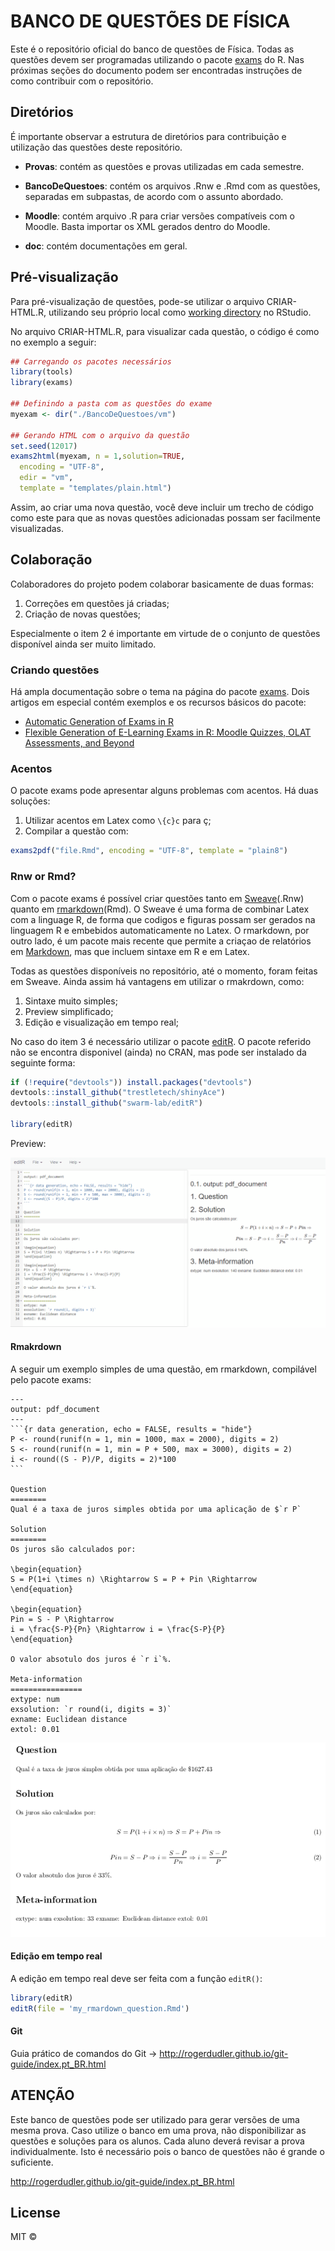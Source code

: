﻿BANCO DE QUESTÕES DE FÍSICA
================

Este é o repositório oficial do banco de questões de Física. Todas as questões devem ser programadas utilizando o pacote [exams](https://cran.r-project.org/web/packages/exams/index.html) do R. Nas próximas seções do documento podem ser encontradas instruções de como contribuir com o repositório.

Diretórios
----------

É importante observar a estrutura de diretórios para contribuição e utilização das questões deste repositório.

-   **Provas**: contém as questões e provas utilizadas em cada semestre.

-   **BancoDeQuestoes**: contém os arquivos .Rnw e .Rmd com as questões, separadas em subpastas, de acordo com o assunto abordado.

-   **Moodle**: contém arquivo .R para criar versões compatíveis com o Moodle. Basta importar os XML gerados dentro do Moodle.

-   **doc**: contém documentações em geral.

Pré-visualização
----------------

Para pré-visualização de questões, pode-se utilizar o arquivo CRIAR-HTML.R, utilizando seu próprio local como [working directory](https://stat.ethz.ch/R-manual/R-devel/library/base/html/getwd.html) no RStudio.

No arquivo CRIAR-HTML.R, para visualizar cada questão, o código é como no exemplo a seguir:

``` r
## Carregando os pacotes necessários
library(tools)
library(exams)

## Definindo a pasta com as questões do exame
myexam <- dir("./BancoDeQuestoes/vm")

## Gerando HTML com o arquivo da questão
set.seed(12017)
exams2html(myexam, n = 1,solution=TRUE,
  encoding = "UTF-8",
  edir = "vm",
  template = "templates/plain.html")
```

Assim, ao criar uma nova questão, você deve incluir um trecho de código como este para que as novas questões adicionadas possam ser facilmente visualizadas.

Colaboração
-----------

Colaboradores do projeto podem colaborar basicamente de duas formas:

1.  Correções em questões já criadas;
2.  Criação de novas questões;

Especialmente o item 2 é importante em virtude de o conjunto de questões disponível ainda ser muito limitado.

### Criando questões

Há ampla documentação sobre o tema na página do pacote [exams](https://cran.r-project.org/web/packages/exams/index.html). Dois artigos em especial contém exemplos e os recursos básicos do pacote:

-   [Automatic Generation of Exams in R](https://cran.r-project.org/web/packages/exams/vignettes/exams.pdf)
-   [Flexible Generation of E-Learning Exams in R: Moodle Quizzes, OLAT Assessments, and Beyond](https://cran.r-project.org/web/packages/exams/vignettes/exams2.pdf)

### Acentos

O pacote exams pode apresentar alguns problemas com acentos. Há duas soluções:

1. Utilizar acentos em Latex como ```\{c}c``` para ç;
2. Compilar a questão com:

```r
exams2pdf("file.Rmd", encoding = "UTF-8", template = "plain8")
```

### Rnw or Rmd?

Com o pacote exams é possível criar questões tanto em [Sweave](http://www.statistik.lmu.de/~leisch/Sweave/)(.Rnw) quanto em [rmarkdown](http://rmarkdown.rstudio.com/)(Rmd). O Sweave é uma forma de combinar Latex com a linguage R, de forma que codigos e figuras possam ser gerados na linguagem R e embebidos automaticamente no Latex. O rmarkdown, por outro lado, é um pacote mais recente que permite a criaçao de relatórios em [Markdown](https://pt.wikipedia.org/wiki/Markdown), mas que incluem sintaxe em R e em Latex.

Todas as questões disponíveis no repositório, até o momento, foram feitas em Sweave. Ainda assim há vantagens em utilizar o rmakrdown, como:

1.  Sintaxe muito simples;
2.  Preview simplificado;
3.  Edição e visualização em tempo real;

No caso do item 3 é necessário utilizar o pacote [editR](https://github.com/swarm-lab/editR). O pacote referido não se encontra disponivel (ainda) no CRAN, mas pode ser instalado da seguinte forma:

``` r
if (!require("devtools")) install.packages("devtools")
devtools::install_github("trestletech/shinyAce")
devtools::install_github("swarm-lab/editR")

library(editR)
```

Preview:

![alt text](doc/figures/editR.gif)

#### Rmakrdown

A seguir um exemplo simples de uma questão, em rmarkdown, compilável pelo pacote exams:

<pre><code>---
output: pdf_document
---
```{r data generation, echo = FALSE, results = "hide"}
P &lt;- round(runif(n = 1, min = 1000, max = 2000), digits = 2)
S &lt;- round(runif(n = 1, min = P + 500, max = 3000), digits = 2)
i &lt;- round((S - P)/P, digits = 2)*100
```

Question
========
Qual é a taxa de juros simples obtida por uma aplicação de $`r P`

Solution
========
Os juros são calculados por:

\begin{equation}
S = P(1+i \times n) \Rightarrow S = P + Pin \Rightarrow 
\end{equation}

\begin{equation}
Pin = S - P \Rightarrow 
i = \frac{S-P}{Pn} \Rightarrow i = \frac{S-P}{P}
\end{equation}

O valor absotulo dos juros é `r i`%.

Meta-information
================
extype: num
exsolution: `r round(i, digits = 3)`
exname: Euclidean distance
extol: 0.01
</code></pre>

![alt text](doc/figures/q.png)

#### Edição em tempo real

A edição em tempo real deve ser feita com a função ```editR()```:

``` r
library(editR)
editR(file = 'my_rmardown_question.Rmd')
```

#### Git

Guia prático de comandos do Git -> http://rogerdudler.github.io/git-guide/index.pt_BR.html

ATENÇÃO
-------

Este banco de questões pode ser utilizado para gerar versões de uma mesma prova. Caso utilize o banco em uma prova, não disponibilizar as questões e soluções para os alunos. Cada aluno deverá revisar a prova individualmente. Isto é necessário pois o banco de questões não é grande o suficiente.

http://rogerdudler.github.io/git-guide/index.pt_BR.html

License
-------

MIT ©
